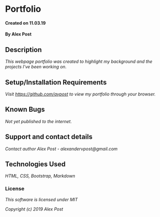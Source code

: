 # Portfolio

#### Created on 11.03.19

#### By Alex Post

## Description
_This webpage portfolio was created to highlight my background and the projects I've been working on._

## Setup/Installation Requirements
_Visit https://github.com/avpost to view my portfolio through your browser._

## Known Bugs
_Not yet published to the internet._

## Support and contact details
_Contact author Alex Post - alexandervpost@gmail.com_

## Technologies Used
_HTML, CSS, Bootstrap, Markdown_

### License
_This software is licensed under MIT_

_Copyright (c) 2019 Alex Post_